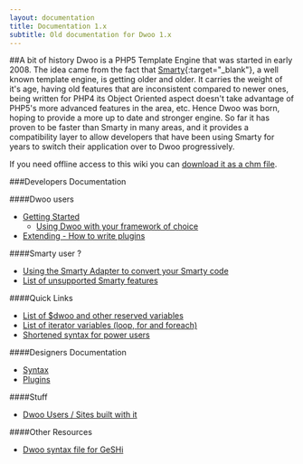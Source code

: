 ```yaml
---
layout: documentation
title: Documentation 1.x
subtitle: Old documentation for Dwoo 1.x
---
```


##A bit of history
Dwoo is a PHP5 Template Engine that was started in early 2008. The idea came from the fact that [Smarty](http://www.smarty.net/){:target="_blank"}, a well known template engine, is getting older and	older. It carries the weight of it's age, having old features that are inconsistent compared to newer ones, being	written for PHP4 its Object Oriented aspect doesn't take advantage of PHP5's more advanced features in the area, etc. Hence Dwoo was born, hoping to provide a more up to date and stronger engine. So far it has proven to be faster than Smarty in many areas, and it provides a compatibility layer to allow developers that have been using Smarty for years to switch their application over to Dwoo progressively.

If you need offline access to this wiki you can [download it as a chm file](/documentation/1.x/files/dwoo.chm).

###Developers Documentation

####Dwoo users
* [Getting Started](/documentation/1.x/getting-started.html)
	* [Using Dwoo with your framework of choice](/documentation/1.x/frameworks.html)
* [Extending - How to write plugins](/documentation/1.x/writing-plugins.html)

####Smarty user ?
* [Using the Smarty Adapter to convert your Smarty code](/documentation/1.x/smarty-adapter.html)
* [List of unsupported Smarty features](/documentation/1.x/smarty-support.html)

####Quick Links
* [List of $dwoo and other reserved variables](/documentation/1.x/dwoo-variables.html)
* [List of iterator variables (loop, for and foreach)](/documentation/1.x/iterator-variables.html)
* [Shortened syntax for power users](/documentation/1.x/shortcuts.html)

####Designers Documentation
* [Syntax](/documentation/1.x/syntax.html)
* [Plugins](/documentation/1.x/plugins.html)

####Stuff
* [Dwoo Users / Sites built with it](/documentation/1.x/users.html)

####Other Resources
* [Dwoo syntax file for GeSHi](/documentation/1.x/files/dwoo-geshi-1.0.0.tar.gz)